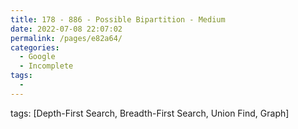 ```yaml
---
title: 178 - 886 - Possible Bipartition - Medium
date: 2022-07-08 22:07:02
permalink: /pages/e82a64/
categories:
  - Google
  - Incomplete
tags:
  - 
---
```

tags: [Depth-First Search, Breadth-First Search, Union Find, Graph]